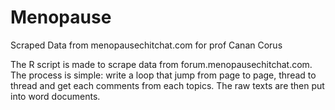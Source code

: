 # Menopause
Scraped Data from menopausechitchat.com for prof Canan Corus

The R script is made to scrape data from forum.menopausechitchat.com. The process is simple: write a loop that jump from page to page,
thread to thread and get each comments from each topics. The raw texts are then put into word documents.


